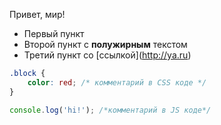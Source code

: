 Привет, мир!

* Первый пункт
* Второй пункт с&nbsp;**​полужирным**​ текстом
* Третий пункт со [​ссылкой]​(​http://ya.ru)​

```css
.block {
    color: red; /* комментарий в CSS коде */
}
```

```js
console.log('hi!'); /*комментарий в JS коде*/
```
